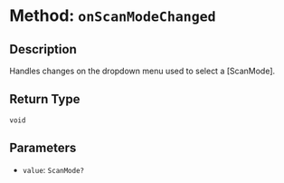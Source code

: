 # Method: `onScanModeChanged`

## Description

Handles changes on the dropdown menu used to select a [ScanMode].

## Return Type
`void`

## Parameters

- `value`: `ScanMode?`
